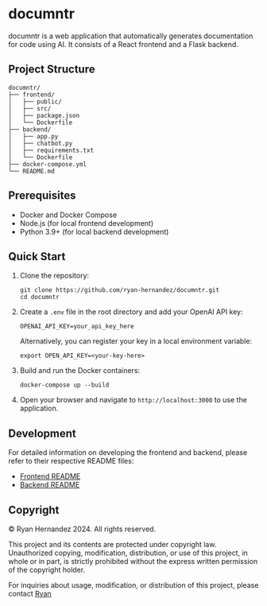 # documntr

documntr is a web application that automatically generates documentation for code using AI. It consists of a React frontend and a Flask backend.

## Project Structure

```
documntr/
├── frontend/
│   ├── public/
│   ├── src/
│   ├── package.json
│   └── Dockerfile
├── backend/
│   ├── app.py
│   ├── chatbot.py
│   ├── requirements.txt
│   └── Dockerfile
├── docker-compose.yml
└── README.md
```

## Prerequisites

- Docker and Docker Compose
- Node.js (for local frontend development)
- Python 3.9+ (for local backend development)

## Quick Start

1. Clone the repository:
   ```
   git clone https://github.com/ryan-hernandez/documntr.git
   cd documntr
   ```

2. Create a `.env` file in the root directory and add your OpenAI API key:
   ```
   OPENAI_API_KEY=your_api_key_here
   ```
   Alternatively, you can register your key in a local environment variable:
   ```
   export OPEN_API_KEY=<your-key-here>
   ```

3. Build and run the Docker containers:
   ```
   docker-compose up --build
   ```

4. Open your browser and navigate to `http://localhost:3000` to use the application.

## Development

For detailed information on developing the frontend and backend, please refer to their respective README files:

- [Frontend README](./frontend/README.md)
- [Backend README](./backend/README.md)

## Copyright

© Ryan Hernandez 2024. All rights reserved.

This project and its contents are protected under copyright law. Unauthorized copying, modification, distribution, or use of this project, in whole or in part, is strictly prohibited without the express written permission of the copyright holder.

For inquiries about usage, modification, or distribution of this project, please contact [Ryan](mailto:ryanmichaelhernandez@gmail.com?subject=[GitHub]%20documntr)
